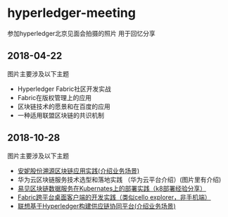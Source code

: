# hyperledger-meeting
参加hyperledger北京见面会拍摄的照片 用于回忆分享

## 2018-04-22
图片主要涉及以下主题
    
   - Hyperledger Fabric社区开发实战 
   - Fabric在版权管理上的应用 
   - 区块链技术的愿景和在百度的应用
   - 一种适用联盟区块链的共识机制
## 2018-10-28
图片主要涉及以下主题
    
   - [安妮股份溯源区块链应用实践(介绍业务场景)](https://mp.weixin.qq.com/s?__biz=MzI4ODg1Mzg3Mg==&mid=2247484598&idx=2&sn=79aae7872d065f4346dbce1995284049&chksm=ec395ea9db4ed7bff1ff5ae1da366726d948f25c4f50d8076eb195a8d7fb98d438dd326262f7&mpshare=1&scene=1&srcid=10310vu0AtgHc9JfyGqWVkM5&pass_ticket=bB9diJXXp3buHH0n0v2G3iv%2F1K%2FMagFCo61fxc2JvTJUL8Vx9uZxtJvK3ykvUKUt#rd)
   - 华为云区块链服务技术选型和落地实践 （华为云平台介绍）(图片里有介绍)
   - [易见区块链数据服务在Kubernates上的部署实践（k8部署经验分享）](https://mp.weixin.qq.com/s?__biz=MzI4ODg1Mzg3Mg==&mid=2247484598&idx=3&sn=fd9302d392be3a9917f41443476f689e&chksm=ec395ea9db4ed7bf3ad9bb506b045f37a36df5361a93d97f4239c280899b753e8f0ee18dcec6&mpshare=1&scene=1&srcid=1031g7dm3RDiVPTQC3INWog5&pass_ticket=bB9diJXXp3buHH0n0v2G3iv%2F1K%2FMagFCo61fxc2JvTJUL8Vx9uZxtJvK3ykvUKUt#rd)
   - [Fabric跨平台桌面客户端的开发实践（类似cello explorer，非手机端）](https://mp.weixin.qq.com/s?__biz=MzI4ODg1Mzg3Mg==&mid=2247484598&idx=1&sn=20d863cebad9a8e77f8b0c03175d92e9&chksm=ec395ea9db4ed7bf47a55ed92c9e9d04547292d1c308a12c617b1ca1414b38c1932254d68e42&mpshare=1&scene=1&srcid=10313VZ1lHYnpGVPX6zS6sOt&pass_ticket=bB9diJXXp3buHH0n0v2G3iv%2F1K%2FMagFCo61fxc2JvTJUL8Vx9uZxtJvK3ykvUKUt#rd)
   - [联想基于Hyperledger构建供应链协同平台(介绍业务场景)](https://mp.weixin.qq.com/s?__biz=MzI4ODg1Mzg3Mg==&mid=2247484598&idx=4&sn=6ddac6287601c7133f2f02e09f6fb63a&chksm=ec395ea9db4ed7bf2fdf5ff77438c7898719ef8b23f0f48f2a2a2c7780c22f560836f7866a55&mpshare=1&scene=1&srcid=1031g7CcRa51QzITxzplSH9E&pass_ticket=bB9diJXXp3buHH0n0v2G3iv%2F1K%2FMagFCo61fxc2JvTJUL8Vx9uZxtJvK3ykvUKUt#rd)
   